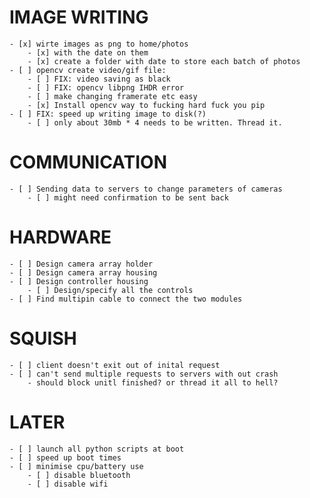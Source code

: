 
# IMAGE WRITING
    - [x] wirte images as png to home/photos
        - [x] with the date on them
        - [x] create a folder with date to store each batch of photos
    - [ ] opencv create video/gif file:
        - [ ] FIX: video saving as black 
        - [ ] FIX: opencv libpng IHDR error
        - [ ] make changing framerate etc easy
        - [x] Install opencv way to fucking hard fuck you pip
    - [ ] FIX: speed up writing image to disk(?)
        - [ ] only about 30mb * 4 needs to be written. Thread it. 

# COMMUNICATION 
    - [ ] Sending data to servers to change parameters of cameras 
        - [ ] might need confirmation to be sent back

# HARDWARE
    - [ ] Design camera array holder
    - [ ] Design camera array housing
    - [ ] Design controller housing
        - [ ] Design/specify all the controls
    - [ ] Find multipin cable to connect the two modules

# SQUISH
    - [ ] client doesn't exit out of inital request
    - [ ] can't send multiple requests to servers with out crash 
        - should block unitl finished? or thread it all to hell?

# LATER
    - [ ] launch all python scripts at boot
    - [ ] speed up boot times
    - [ ] minimise cpu/battery use
        - [ ] disable bluetooth
        - [ ] disable wifi

